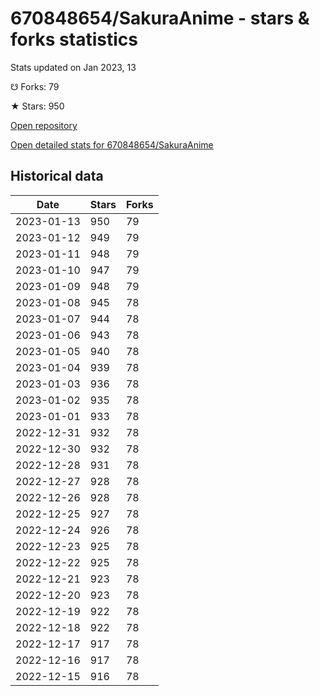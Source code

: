 # 670848654/SakuraAnime - stars & forks statistics

Stats updated on Jan 2023, 13

☋ Forks: 79

★ Stars: 950

[Open repository](https://github.com/670848654/SakuraAnime)

[Open detailed stats for 670848654/SakuraAnime](https://reviewgithub.com/rep/670848654/SakuraAnime)

## Historical data
| Date | Stars | Forks |
|------|-------|-------|
| 2023-01-13 | 950 | 79 | 
| 2023-01-12 | 949 | 79 | 
| 2023-01-11 | 948 | 79 | 
| 2023-01-10 | 947 | 79 | 
| 2023-01-09 | 948 | 79 | 
| 2023-01-08 | 945 | 78 | 
| 2023-01-07 | 944 | 78 | 
| 2023-01-06 | 943 | 78 | 
| 2023-01-05 | 940 | 78 | 
| 2023-01-04 | 939 | 78 | 
| 2023-01-03 | 936 | 78 | 
| 2023-01-02 | 935 | 78 | 
| 2023-01-01 | 933 | 78 | 
| 2022-12-31 | 932 | 78 | 
| 2022-12-30 | 932 | 78 | 
| 2022-12-28 | 931 | 78 | 
| 2022-12-27 | 928 | 78 | 
| 2022-12-26 | 928 | 78 | 
| 2022-12-25 | 927 | 78 | 
| 2022-12-24 | 926 | 78 | 
| 2022-12-23 | 925 | 78 | 
| 2022-12-22 | 925 | 78 | 
| 2022-12-21 | 923 | 78 | 
| 2022-12-20 | 923 | 78 | 
| 2022-12-19 | 922 | 78 | 
| 2022-12-18 | 922 | 78 | 
| 2022-12-17 | 917 | 78 | 
| 2022-12-16 | 917 | 78 | 
| 2022-12-15 | 916 | 78 | 

